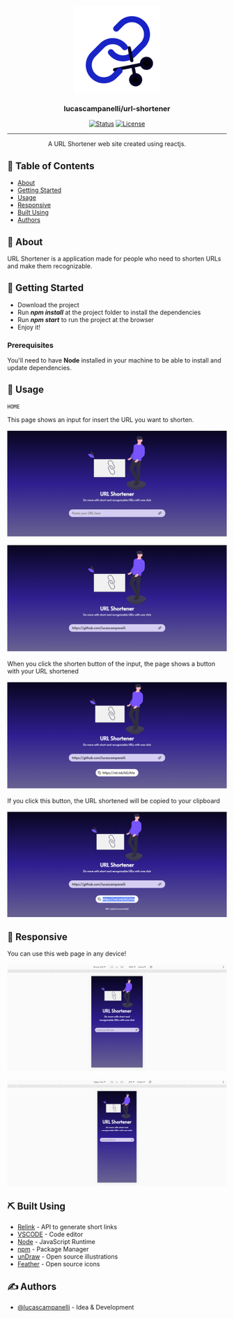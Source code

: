 <p align="center">
  <a href="" rel="noopener">
  <img width=200px height=200px src="https://github.com/lucascampanelli/url-shortener/blob/master/src/views/Illustrations/logo.svg?raw=true">
 </a>
</p>

<h3 align="center">lucascampanelli/url-shortener</h3>

<div align="center">

[![Status](https://img.shields.io/badge/status-active-success.svg)]()
[![License](https://img.shields.io/badge/license-MIT-blue.svg)](/LICENSE)

</div>

---

<p align="center"> A URL Shortener web site created using reactjs.
    <br> 
</p>

## 📝 Table of Contents

- [About](#about)
- [Getting Started](#getting_started)
- [Usage](#usage)
- [Responsive](#responsive)
- [Built Using](#built_using)
- [Authors](#authors)

## 🧐 About <a name = "about"></a>

URL Shortener is a application made for people who need to shorten URLs and make them recognizable.

## 🏁 Getting Started <a name = "getting_started"></a>

<ul>
<li>Download the project</li>
<li>Run <b><i>npm install</i></b> at the project folder to install the dependencies</li>
<li>Run <b><i>npm start</i></b> to run the project at the browser</li>
<li>Enjoy it!</li>
</ul>

### Prerequisites

You'll need to have <b>Node</b> installed in your machine to be able to install and update dependencies.

## 🎈 Usage <a name="usage"></a>
```
HOME
```
This page shows an input for insert the URL you want to shorten.
<br>
<br>
 <img src="https://github.com/lucascampanelli/url-shortener/blob/master/src/views/Illustrations/Captura%20de%20Tela%20(13).png?raw=true">
 <br>
 <br>
 <img src="https://github.com/lucascampanelli/url-shortener/blob/master/src/views/Illustrations/Captura%20de%20Tela%20(14).png?raw=true">
 <br>
 <br>
When you click the shorten button of the input, the page shows a button with your URL shortened
<br>
<br>
<img src="https://github.com/lucascampanelli/url-shortener/blob/master/src/views/Illustrations/Captura%20de%20Tela%20(16).png?raw=true">
 <br>
 <br>
If you click this button, the URL shortened will be copied to your clipboard
<br>
<br>
<img src="https://github.com/lucascampanelli/url-shortener/blob/master/src/views/Illustrations/Captura%20de%20Tela%20(18).png?raw=true">

## 📱 Responsive <a name="responsive"></a>

You can use this web page in any device!
<br>
<br>
<img src="https://github.com/lucascampanelli/url-shortener/blob/master/src/views/Illustrations/Captura%20de%20Tela%20(19).png?raw=true">
<br>
<br>
<img src="https://github.com/lucascampanelli/url-shortener/blob/master/src/views/Illustrations/Captura%20de%20Tela%20(20).png?raw=true">
## ⛏️ Built Using <a name = "built_using"></a>

- [Relink](https://rel.ink/) - API to generate short links
- [VSCODE](https://code.visualstudio.com/) - Code editor
- [Node](https://nodejs.org/en/) - JavaScript Runtime
- [npm](https://www.npmjs.com/) - Package Manager
- [unDraw](https://undraw.co/) - Open source illustrations
- [Feather](https://feathericons.com/) - Open source icons

## ✍️ Authors <a name = "authors"></a>

- [@lucascampanelli](https://github.com/lucascampanelli) - Idea & Development
